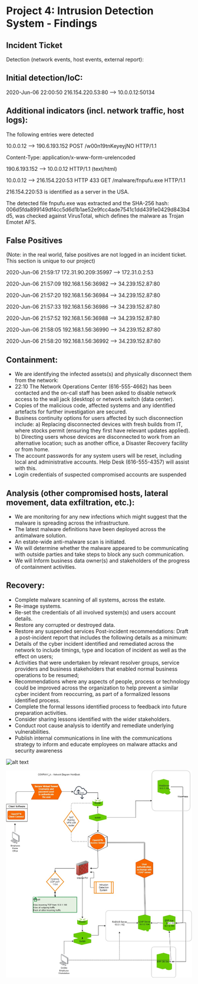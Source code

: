# Project 4: Intrusion Detection System - Findings

## Incident Ticket

Detection (network events, host events, external report):

## Initial detection/IoC:

2020-Jun-06 22:00:50	216.154.220.53:80	 --> 10.0.0.12:50134


## Additional indicators (incl. network traffic, host logs):

The following entries were detected 

10.0.0.12 --> 190.6.193.152           POST /w00n19tnKeyeyjNO HTTP/1.1

Content-Type: application/x-www-form-urelencoded

190.6.193.152 --> 10.0.0.12           HTTP/1.1 (text/html)


10.0.0.12 --> 216.154.220:53	HTTP	433	GET /malware/fnpufu.exe HTTP/1.1 

216.154.220:53 is identified as a server in the USA.

The detected file fnpufu.exe was extracted and the SHA-256 hash: 006d5fda899149df4cc5d6d1b1ae52e9fcc4ade7541c1dd4391e0429d843b4d5, was checked against VirusTotal, which defines the malware as Trojan Emotet AFS.


## False Positives

(Note: in the real world, false positives are not logged in an incident ticket. This section is unique to our project)

2020-Jun-06 21:59:17	172.31.90.209:35997 --> 172.31.0.2:53

2020-Jun-06 21:57:09	192.168.1.56:36982	 --> 34.239.152.87:80

2020-Jun-06 21:57:20	192.168.1.56:36984 --> 34.239.152.87:80

2020-Jun-06 21:57:33	192.168.1.56:36986 --> 34.239.152.87:80

2020-Jun-06 21:57:52	192.168.1.56:36988	 --> 34.239.152.87:80

2020-Jun-06 21:58:05	192.168.1.56:36990 --> 34.239.152.87:80

2020-Jun-06 21:58:20	192.168.1.56:36992	 --> 34.239.152.87:80

## Containment:

* We are identifying the infected assets(s) and physically disconnect them from the network:
* 22:10 The Network Operations Center (616-555-4662) has been contacted and the on-call staff has been asked to disable network access to the wall jack (desktop) or network switch (data center).
* Copies of the malicious code, affected systems and any identified artefacts
for further investigation are secured.
* Business continuity options for users affected by such disconnection include:
a) Replacing disconnected devices with fresh builds from IT, where stocks
permit (ensuring they first have relevant updates applied). 
b) Directing users whose devices are disconnected to work from an alternative
location; such as another office, a Disaster Recovery facility or from home.
* The account passwords for any system users will be reset, including local and administrative accounts. Help Desk (616-555-4357) will assist with this.
* Login credentials of suspected compromised accounts are suspended

## Analysis (other compromised hosts, lateral movement, data exfiltration, etc.):

* We are monitoring for any new infections which might suggest that the malware is spreading across the infrastructure.
* The latest malware definitions have been deployed across the antimalware solution.
* An estate-wide anti-malware scan is initiated. 
* We will determine whether the malware appeared to be communicating with
outside parties and take steps to block any such communication.
* We will Inform business data owner(s) and stakeholders of the progress of containment activities.


## Recovery:

* Complete malware scanning of all systems, across the estate.
* Re-image systems.
* Re-set the credentials of all involved system(s) and users account details.
* Restore any corrupted or destroyed data.
* Restore any suspended services
Post-incident recommendations:
Draft a post-incident report that includes the following details as a minimum:
* Details of the cyber incident identified and remediated across the network to
include timings, type and location of incident as well as the effect on users;
* Activities that were undertaken by relevant resolver groups, service providers
and business stakeholders that enabled normal business operations to be
resumed;
* Recommendations where any aspects of people, process or technology could
be improved across the organization to help prevent a similar cyber incident
from reoccurring, as part of a formalized lessons identified process.
* Complete the formal lessons identified process to feedback into future preparation
activities.
* Consider sharing lessons identified with the wider stakeholders.
* Conduct root cause analysis to identify and remediate underlying vulnerabilities.
* Publish internal communications in line with the communications strategy to inform
and educate employees on malware attacks and security awareness

![alt text](https://github.com/mikethwolff/Security-Analyst-Projects-Udacity/blob/main/Intrusion%20Detection%20System/Findings/search.png)

![alt text](https://github.com/MichaelThomasWolff/Security-Analyst-Projects-Udacity/blob/main/Planning%20for%20Security%20Controls/Findings/OpenVPN%20Network%20Diagram%20Solution.jpg)

